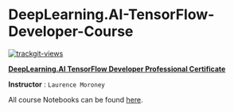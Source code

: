 # DeepLearning.AI-TensorFlow-Developer-Course       <a href="https://trackgit.com">
 
<img src="https://us-central1-trackgit-analytics.cloudfunctions.net/token/ping/km28c7uw39328ia9fgik" alt="trackgit-views" />
</a>


**[DeepLearning.AI TensorFlow Developer Professional Certificate](https://www.coursera.org/specializations/tensorflow-in-practice)**


**Instructor** : `Laurence Moroney`


All course Notebooks can be found [here](https://github.com/lmoroney/dlaicourse).




